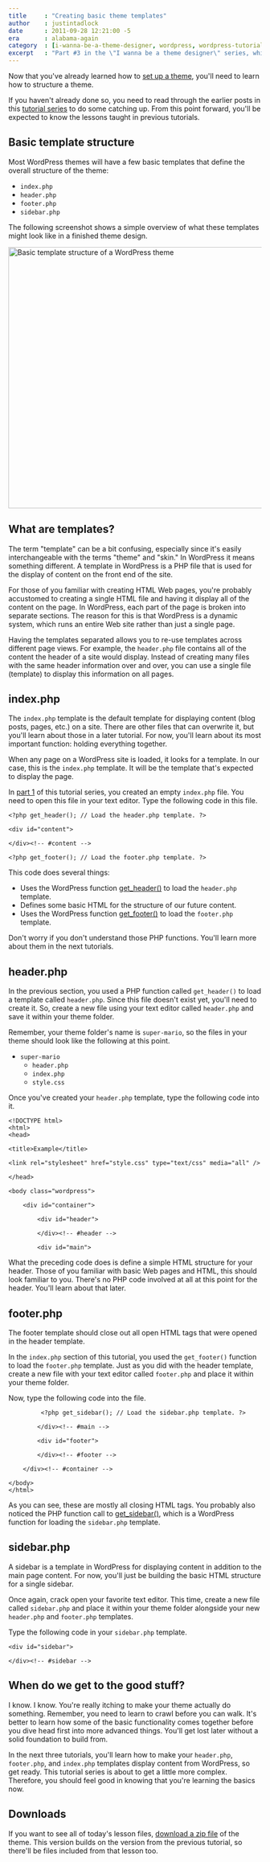 ```yaml
---
title     : "Creating basic theme templates"
author    : justintadlock
date      : 2011-09-28 12:21:00 -5
era       : alabama-again
category  : [i-wanna-be-a-theme-designer, wordpress, wordpress-tutorials]
excerpt   : "Part #3 in the \"I wanna be a theme designer\" series, which teaches you how to create basic WordPress theme templates."
---
```


Now that you've already learned how to <a href="http://justintadlock.com/archives/2011/09/20/i-wanna-be-a-theme-designer-theme-setup" title="Theme setup">set up a theme</a>, you'll need to learn how to structure a theme.

If you haven't already done so, you need to read through the earlier posts in this <a href="http://justintadlock.com/topics/i-wanna-be-a-theme-designer/" title="I wanna be a theme designer series">tutorial series</a> to do some catching up.  From this point forward, you'll be expected to know the lessons taught in previous tutorials.

## Basic template structure

Most WordPress themes will have a few basic templates that define the overall structure of the theme:

<ul>
	<li><code>index.php</code></li>
	<li><code>header.php</code></li>
	<li><code>footer.php</code></li>
	<li><code>sidebar.php</code></li>
</ul>

The following screenshot shows a simple overview of what these templates might look like in a finished theme design.

<img src="http://justintadlock.com/blog/wp-content/uploads/2011/09/basic-template-structure.png" alt="Basic template structure of a WordPress theme" title="Basic template structure" width="600" height="520" class="aligncenter size-full wp-image-4025" />

## What are templates?

The term "template" can be a bit confusing, especially since it's easily interchangeable with the terms "theme" and "skin."  In WordPress it means something different.  A template in WordPress is a PHP file that is used for the display of content on the front end of the site.

For those of you familiar with creating HTML Web pages, you're probably accustomed to creating a single HTML file and having it display all of the content on the page.  In WordPress, each part of the page is broken into separate sections.  The reason for this is that WordPress is a dynamic system, which runs an entire Web site rather than just a single page.

Having the templates separated allows you to re-use templates across different page views.  For example, the <code>header.php</code> file contains all of the content the header of a site would display.  Instead of creating many files with the same header information over and over, you can use a single file (template) to display this information on all pages.

## index.php

The <code>index.php</code> template is the default template for displaying content (blog posts, pages, etc.) on a site.  There are other files that can overwrite it, but you'll learn about those in a later tutorial.  For now, you'll learn about its most important function:  holding everything together.

When any page on a WordPress site is loaded, it looks for a template.  In our case, this is the <code>index.php</code> template.  It will be the template that's expected to display the page.

In <a href="http://justintadlock.com/archives/2011/09/20/i-wanna-be-a-theme-designer-theme-setup" title="Theme setup">part 1</a> of this tutorial series, you created an empty <code>index.php</code> file.  You need to open this file in your text editor.  Type the following code in this file.

<pre><code>&lt;?php get_header(); // Load the header.php template. ?>

&lt;div id="content">

&lt;/div>&lt;!-- #content -->

&lt;?php get_footer(); // Load the footer.php template. ?></code></pre>

This code does several things:

<ul>
	<li>Uses the WordPress function <a href="http://codex.wordpress.org/Function_Reference/get_header" title="WordPress Codex: get_header()">get_header()</a> to load the <code>header.php</code> template.</li>
	<li>Defines some basic HTML for the structure of our future content.</li>
	<li>Uses the WordPress function <a href="http://codex.wordpress.org/Function_Reference/get_footer" title="WordPress Codex: get_footer()">get_footer()</a> to load the <code>footer.php</code> template.</li>
</ul>

Don't worry if you don't understand those PHP functions.  You'll learn more about them in the next tutorials.

## header.php

In the previous section, you used a PHP function called <code>get_header()</code> to load a template called <code>header.php</code>.  Since this file doesn't exist yet, you'll need to create it.  So, create a new file using your text editor called <code>header.php</code> and save it within your theme folder.

Remember, your theme folder's name is <code>super-mario</code>, so the files in your theme should look like the following at this point.

<ul>
	<li><code>super-mario</code>
		<ul>
			<li><code>header.php</code></li>
			<li><code>index.php</code></li>
			<li><code>style.css</code></li>
		</ul>
	</li>
</ul>

Once you've created your <code>header.php</code> template, type the following code into it.

<pre><code>&lt;!DOCTYPE html>
&lt;html>
&lt;head>

&lt;title>Example&lt;/title>

&lt;link rel="stylesheet" href="style.css" type="text/css" media="all" />

&lt;/head>

&lt;body class="wordpress">

	&lt;div id="container">

		&lt;div id="header">

		&lt;/div>&lt;!-- #header -->

		&lt;div id="main"></code></pre>

What the preceding code does is define a simple HTML structure for your header.  Those of you familiar with basic Web pages and HTML, this should look familiar to you.  There's no PHP code involved at all at this point for the header.  You'll learn about that later.

## footer.php

The footer template should close out all open HTML tags that were opened in the header template.

In the <code>index.php</code> section of this tutorial, you used the <code>get_footer()</code> function to load the <code>footer.php</code> template.  Just as you did with the header template, create a new file with your text editor called <code>footer.php</code> and place it within your theme folder.

Now, type the following code into the file.

<pre><code>			&lt;?php get_sidebar(); // Load the sidebar.php template. ?>

		&lt;/div>&lt;!-- #main -->

		&lt;div id="footer">

		&lt;/div>&lt;!-- #footer -->

	&lt;/div>&lt;!-- #container -->

&lt;/body>
&lt;/html></code></pre>

As you can see, these are mostly all closing HTML tags.  You probably also noticed the PHP function call to <a href="http://codex.wordpress.org/Function_Reference/get_sidebar" title="WordPress Codex: get_sidebar()">get_sidebar()</a>, which is a WordPress function for loading the <code>sidebar.php</code> template.

## sidebar.php

A sidebar is a template in WordPress for displaying content in addition to the main page content.  For now, you'll just be building the basic HTML structure for a single sidebar.

Once again, crack open your favorite text editor.  This time, create a new file called <code>sidebar.php</code> and place it within your theme folder alongside your new <code>header.php</code> and <code>footer.php</code> templates.

Type the following code in your <code>sidebar.php</code> template.

<pre><code>&lt;div id="sidebar">

&lt;/div>&lt;!-- #sidebar --></code></pre>

## When do we get to the good stuff?

I know.  I know.  You're really itching to make your theme actually do something.  Remember, you need to learn to crawl before you can walk.  It's better to learn how some of the basic functionality comes together before you dive head first into more advanced things.  You'll get lost later without a solid foundation to build from.

In the next three tutorials, you'll learn how to make your <code>header.php</code>, <code>footer.php</code>, and <code>index.php</code> templates display content from WordPress, so get ready.  This tutorial series is about to get a little more complex.  Therefore, you should feel good in knowing that you're learning the basics now.

## Downloads

If you want to see all of today's lesson files, <a href="http://justintadlock.com/blog/wp-content/uploads/2011/09/super-mario-03.zip" title="Theme lesson zip file">download a zip file</a> of the theme.  This version builds on the version from the previous tutorial, so there'll be files included from that lesson too.
